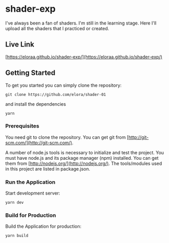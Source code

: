 # shader-exp
I've always been a fan of shaders. I'm still in the learning stage. Here I'll upload all the shaders that I practiced or created.

## Live Link
[https://eloraa.github.io/shader-exp/](https://eloraa.github.io/shader-exp/)

## Getting Started
To get you started you can simply clone the repository:

```
git clone https://github.com/elora/shader-01
```
and install the dependencies
```
yarn
```

### Prerequisites
You need git to clone the repository. You can get git from
[http://git-scm.com/](http://git-scm.com/).

A number of node.js tools is necessary to initialize and test the project. You must have node.js and its package manager (npm) installed. You can get them from  [http://nodejs.org/](http://nodejs.org/). The tools/modules used in this project are listed in package.json.

### Run the Application

Start development server:

    yarn dev   

### Build for Production

Build the Application for production:

    yarn build   